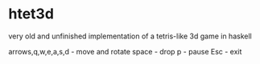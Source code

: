 htet3d
======

very old and unfinished implementation of a tetris-like 3d game in haskell

arrows,q,w,e,a,s,d - move and rotate
space - drop
p - pause
Esc - exit
